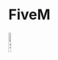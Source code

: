 # FiveM
<a href="http://www.invite.gg/OuDayas"><img src="https://avatars.githubusercontent.com/u/22544203?s=96&v=4?raw=true" alt="Server discord" title="server discord" style="width: 10%;"></a>
